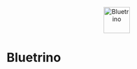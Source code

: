 <p align="center">
  <a href="https://www.bluetrino.com">
    <img alt="Bluetrino" src="https://www.bluetrino.com/img/icon.png" width="60" />
  </a>
</p>

# Bluetrino
